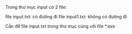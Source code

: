 Trong thư mục input có 2 file: 

file input.txt: có đường đi
file input1.txt: không có đường đi

Cần để file input.txt trong thư mục cùng với file *.exe
